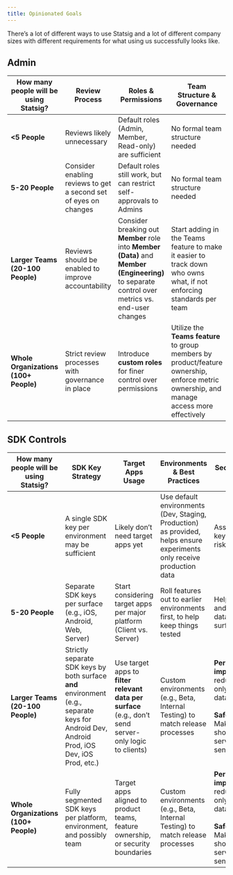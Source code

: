 ```yaml
---
title: Opinionated Goals
---
```


There’s a lot of different ways to use Statsig and a lot of different company sizes with different requirements for what using us successfully looks like.

## Admin

| How many people will be using Statsig? | Review Process                                                                                 | Roles & Permissions                                                                                        | Team Structure & Governance                                                                                           | SSO                                                                                                                 |
| -------------------------------------- | ---------------------------------------------------------------------------------------------- | ---------------------------------------------------------------------------------------------------------- | ---------------------------------------------------------------------------------------------------------------------- | ----------------------------------------------------------------------------------------------------------------- |
| **&lt;5 People**                       | Reviews likely unnecessary                                                                      | Default roles (Admin, Member, Read-only) are sufficient                                                   | No formal team structure needed                                                                                       | If you have it, probably                                                                                          |
| **5-20 People**                        | Consider enabling reviews to get a second set of eyes on changes                               | Default roles still work, but can restrict self-approvals to Admins                                       | No formal team structure needed                                                                                       | Yes                                                                                                               |
| **Larger Teams (20-100 People)**       | Reviews should be enabled to improve accountability                                            | Consider breaking out **Member** role into **Member (Data)** and **Member (Engineering)** to separate control over metrics vs. end-user changes | Start adding in the Teams feature to make it easier to track down who owns what, if not enforcing standards per team | Yes                                                                                                               |
| **Whole Organizations (100+ People)**  | Strict review processes with governance in place                                               | Introduce **custom roles** for finer control over permissions                                              | Utilize the **Teams feature** to group members by product/feature ownership, enforce metric ownership, and manage access more effectively                   | **YES**, also consider using SCIM to handle assigning roles                                                       |

## SDK Controls

| **How many people will be using Statsig?** | **SDK Key Strategy**                                                                                 | **Target Apps Usage**                                                                                | **Environments & Best Practices**                                                                                                                                                                    | **Security & Performance Considerations**                                                                                                                                                                                                                                                                                 |
| ------------------------------------------ | ----------------------------------------------------------------------------------------------------- | ----------------------------------------------------------------------------------------------------- | --------------------------------------------------------------------------------------------------------------------------------------------------------------------------------------------------- | --------------------------------------------------------------------------------------------------------------------------------------------------------------------------------------------------------------------------------------------------------------------------------------------------------------------------------------------------------------- |
| **&lt;5 People**                           | A single SDK key per environment may be sufficient                                                    | Likely don’t need target apps yet                                                                      | Use default environments (Dev, Staging, Production) as provided, helps ensure experiments only receive production data                                                                                  | Assume any client SDK keys are public, but low risk at this stage                                                                                                                                                                                                                                                        |
| **5-20 People**                            | Separate SDK keys per surface (e.g., iOS, Android, Web, Server)                                       | Start considering target apps per major platform (Client vs. Server)                                  | Roll features out to earlier environments first, to help keep things tested                                                                                                                       | Helps with key rotation and reducing unintended data sharing across surfaces                                                                                                                                                                                                                                             |
| **Larger Teams (20-100 People)**           | Strictly separate SDK keys by both surface **and** environment (e.g., separate keys for Android Dev, Android Prod, iOS Dev, iOS Prod, etc.) | Use target apps to **filter relevant data per surface** (e.g., don’t send server-only logic to clients) | Custom environments (e.g., Beta, Internal Testing) to match release processes                                                                                                                     | **Performance implications**: Help reduce payload sizes by only sending relevant data<br /><br />**Safety/Security/Privacy**: Make sure anything that should only matter server side doesn’t get sent to clients                                                                                                         |
| **Whole Organizations (100+ People)**      | Fully segmented SDK keys per platform, environment, and possibly team                                  | Target apps aligned to product teams, feature ownership, or security boundaries                         | Custom environments (e.g., Beta, Internal Testing) to match release processes                                                                                                                     | **Performance implications**: Help reduce payload sizes by only sending relevant data<br /><br />**Safety/Security/Privacy**: Make sure anything that should only matter server side doesn’t get sent to clients                                                                                                         |
